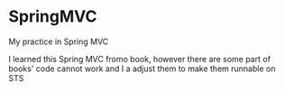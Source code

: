 # SpringMVC
My practice in Spring MVC

I learned this Spring MVC fromo book, however there are some part of books' code cannot work and I a adjust them to make them runnable on STS
